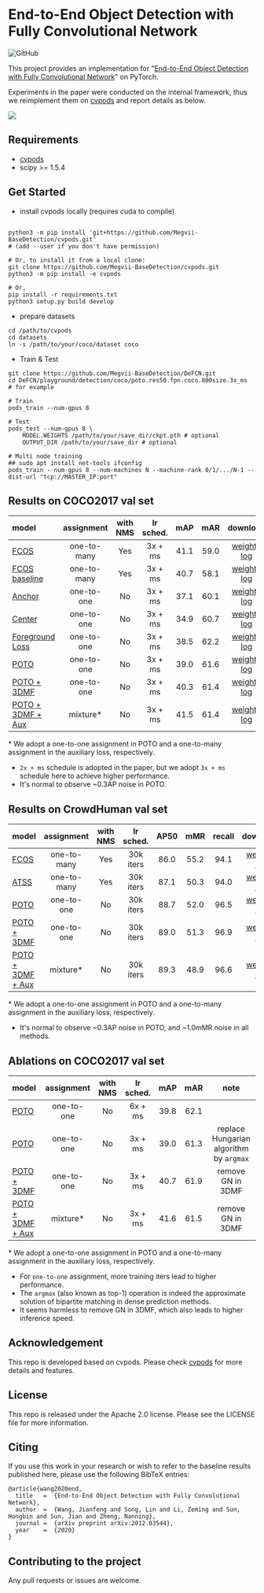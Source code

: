 # End-to-End Object Detection with Fully Convolutional Network

![GitHub](https://img.shields.io/github/license/Megvii-BaseDetection/DeFCN)

This project provides an implementation for "[End-to-End Object Detection with Fully Convolutional Network](https://arxiv.org/abs/2012.03544)" on PyTorch.

Experiments in the paper were conducted on the internal framework, thus we reimplement them on [cvpods](https://github.com/Megvii-BaseDetection/cvpods) and report details as below.

![](./pipeline.png)

## Requirements
* [cvpods](https://github.com/Megvii-BaseDetection/cvpods)
* scipy >= 1.5.4

## Get Started

* install cvpods locally (requires cuda to compile)
```shell

python3 -m pip install 'git+https://github.com/Megvii-BaseDetection/cvpods.git'
# (add --user if you don't have permission)

# Or, to install it from a local clone:
git clone https://github.com/Megvii-BaseDetection/cvpods.git
python3 -m pip install -e cvpods

# Or,
pip install -r requirements.txt
python3 setup.py build develop
```

* prepare datasets
```shell
cd /path/to/cvpods
cd datasets
ln -s /path/to/your/coco/dataset coco
```

* Train & Test
```shell
git clone https://github.com/Megvii-BaseDetection/DeFCN.git
cd DeFCN/playground/detection/coco/poto.res50.fpn.coco.800size.3x_ms  # for example

# Train
pods_train --num-gpus 8

# Test
pods_test --num-gpus 8 \
    MODEL.WEIGHTS /path/to/your/save_dir/ckpt.pth # optional
    OUTPUT_DIR /path/to/your/save_dir # optional

# Multi node training
## sudo apt install net-tools ifconfig
pods_train --num-gpus 8 --num-machines N --machine-rank 0/1/.../N-1 --dist-url "tcp://MASTER_IP:port"

```

## Results on COCO2017 val set

| model | assignment | with NMS | lr sched. | mAP | mAR | download |
|:------|:----------:|:--------:|:---------:|:---:|:---:|:--------:|
| [FCOS](./playground/detection/coco/fcos.res50.fpn.coco.800size.3x_ms) | one-to-many | Yes | 3x + ms | 41.1 | 59.0 | [weight](https://megvii-my.sharepoint.cn/:u:/g/personal/wangjianfeng_megvii_com/Ed5kFlrTzaRCuTtNrEpEyvcBvE3lmwv7fhN3WlBKUQN9IQ?e=LyXyQ8) \| [log](https://megvii-my.sharepoint.cn/:u:/g/personal/wangjianfeng_megvii_com/EeHivd6wYi9NnU46O85c5xEBRjKa9T7Ao1A6UTPTk78tAQ?e=Kh9pAA) |
| [FCOS baseline](./playground/detection/coco/fcos.res50.fpn.coco.800size.3x_ms.wo_ctrness) | one-to-many | Yes | 3x + ms | 40.7 | 58.1 | [weight](https://megvii-my.sharepoint.cn/:u:/g/personal/wangjianfeng_megvii_com/EWiLRCqKVWZHvn3kjhx7aCsB8CIrecsK7K5VuVgTQVaonA?e=TW79W2) \| [log](https://megvii-my.sharepoint.cn/:u:/g/personal/wangjianfeng_megvii_com/EQPmXtL8XVxMmWbO7ikqF28BdXDckIsmBTF77cWIGxuCoA?e=vtScEJ) |
| [Anchor](./playground/detection/coco/anchor.res50.fpn.coco.800size.3x_ms) | one-to-one | No | 3x + ms | 37.1 | 60.1 | [weight](https://megvii-my.sharepoint.cn/:u:/g/personal/wangjianfeng_megvii_com/EfQV5I0pE2lEuMAQYIcN3MUBtOKWJhOSV3Fkv9Qx7hYfqA?e=M7jM2a) \| [log](https://megvii-my.sharepoint.cn/:u:/g/personal/wangjianfeng_megvii_com/EVJi5DgrRHtPq4BUB3EA0NQBvdHFGgk_lgrcE2I8l6Gf1w?e=ADHOhn) |
| [Center](./playground/detection/coco/center.res50.fpn.coco.800size.3x_ms) | one-to-one | No | 3x + ms | 34.9 | 60.7 | [weight](https://megvii-my.sharepoint.cn/:u:/g/personal/wangjianfeng_megvii_com/EY7ubzFIKHlMm9X_B3EnOmwB_nVoS-ppscXrSnLNqACGww?e=gniPNQ) \| [log](https://megvii-my.sharepoint.cn/:u:/g/personal/wangjianfeng_megvii_com/EYiKdUPKGShPnZbLKf_oRpwBiX2mH9DBCwdjjqvWIxPB2w?e=rTxDI0) |
| [Foreground Loss](./playground/detection/coco/loss.res50.fpn.coco.800size.3x_ms) | one-to-one | No | 3x + ms | 38.5 | 62.2 | [weight](https://megvii-my.sharepoint.cn/:u:/g/personal/wangjianfeng_megvii_com/EUNLYB_qIRZKlLZ8UAGgO3YBmKtuVrsNA3CVLVFk_NKvKw?e=mbT2kY) \| [log](https://megvii-my.sharepoint.cn/:u:/g/personal/wangjianfeng_megvii_com/EV43J3LWqVFNqWKKVBb6GOEBjJO7uHj7i1HVWNnAZBu1_g?e=YKfJs9) |
| [POTO](./playground/detection/coco/poto.res50.fpn.coco.800size.3x_ms) | one-to-one | No | 3x + ms | 39.0 | 61.6 | [weight](https://megvii-my.sharepoint.cn/:u:/g/personal/wangjianfeng_megvii_com/ETyzm_Tdl91EiD2JuXP_WTkByMN_peE6hhPTezlpWT4-FQ?e=a3MstA) \| [log](https://megvii-my.sharepoint.cn/:u:/g/personal/wangjianfeng_megvii_com/Ebinr1lWsuRAnISaR4giC6gBVZ7hEoM5A992QbHsiTJcVg?e=tIR03C) |
| [POTO + 3DMF](./playground/detection/coco/poto.res50.fpn.coco.800size.3x_ms.3dmf) | one-to-one | No | 3x + ms | 40.3 | 61.4 | [weight](https://megvii-my.sharepoint.cn/:u:/g/personal/wangjianfeng_megvii_com/EdyQqSlekf9Avpc4DrHokvABQOVt9T29ISvkUSKlIPkbcA?e=df6D2Y) \| [log](https://megvii-my.sharepoint.cn/:u:/g/personal/wangjianfeng_megvii_com/EbLZyKkQazNAl-_wjqRSyiMB3g2kygx9HshgL3-el_7wEg?e=6JXyxf) |
| [POTO + 3DMF + Aux](./playground/detection/coco/poto.res50.fpn.coco.800size.3x_ms.3dmf.aux) | mixture\* | No | 3x + ms | 41.5 | 61.4 | [weight](https://megvii-my.sharepoint.cn/:u:/g/personal/wangjianfeng_megvii_com/EYgGs9PXLDVBsRxD7fluh7YBnAndyoOi7KzEdqMkB0vFZg?e=olYUaQ) \| [log](https://megvii-my.sharepoint.cn/:u:/g/personal/wangjianfeng_megvii_com/EaeB2tlXYmVBoKKtVEtGUOMBuLZNOUQtQ3iTksPdPCFAJw?e=ZwmlDB) |

\* We adopt a one-to-one assignment in POTO and a one-to-many assignment in the auxiliary loss, respectively.

- `2x + ms` schedule is adopted in the paper, but we adopt `3x + ms` schedule here to achieve higher performance.
- It's normal to observe ~0.3AP noise in POTO.

## Results on CrowdHuman val set

| model | assignment | with NMS | lr sched. | AP50 | mMR | recall | download |
|:------|:----------:|:--------:|:---------:|:----:|:---:|:------:|:--------:|
| [FCOS](./playground/detection/crowdhuman/fcos.res50.fpn.crowdhuman.800size.30k) | one-to-many | Yes | 30k iters | 86.0 | 55.2 | 94.1 | [weight](https://megvii-my.sharepoint.cn/:u:/g/personal/wangjianfeng_megvii_com/EYDm7cRXaNhKsaQIfF8a3okB2shsPxORtQsA8hlmUI9NjQ?e=eIcsVa) \| [log](https://megvii-my.sharepoint.cn/:u:/g/personal/wangjianfeng_megvii_com/ESTXovoQaRZHp3XayoZ8XgwB1FUvxnPvUzgO-oqZfoKsXg?e=EWGWUW) |
| [ATSS](./playground/detection/crowdhuman/atss.res50.fpn.crowdhuman.800size.30k) | one-to-many | Yes | 30k iters | 87.1 | 50.3 | 94.0 | [weight](https://megvii-my.sharepoint.cn/:u:/g/personal/wangjianfeng_megvii_com/EYHbdIkq4eRLhJoytZWiipwBC9JYzfdWPl3CFCovEMuRBg?e=25LKYw) \| [log](https://megvii-my.sharepoint.cn/:u:/g/personal/wangjianfeng_megvii_com/Eb5qjd82AA9PgVNJfnUOK9oBefCamm3qLqMNKTR0VVCETg?e=1JbYab) |
| [POTO](./playground/detection/crowdhuman/poto.res50.fpn.crowdhuman.800size.30k) | one-to-one | No | 30k iters | 88.7 | 52.0 | 96.5 | [weight](https://megvii-my.sharepoint.cn/:u:/g/personal/wangjianfeng_megvii_com/EXZ6XWt7xghIjH2ZoF5srzgBgzunrF18KmDFjDJX5XJTVg?e=hO0a7b) \| [log](https://megvii-my.sharepoint.cn/:u:/g/personal/wangjianfeng_megvii_com/EVHXlKqh4R1Fr20pvds0gYYB7uTfRyln623HtThNUeuhuA?e=Cv7dIQ) |
| [POTO + 3DMF](./playground/detection/crowdhuman/poto.res50.fpn.crowdhuman.800size.30k.3dmf) | one-to-one | No | 30k iters | 89.0 | 51.3 | 96.9 | [weight](https://megvii-my.sharepoint.cn/:u:/g/personal/wangjianfeng_megvii_com/EefGi-DNV-tNvjhfCLNllqEBa0uib_ZDwZ1jPPb-gW-IzQ?e=0EfCLB) \| [log](https://megvii-my.sharepoint.cn/:u:/g/personal/wangjianfeng_megvii_com/ER4DWUc_FcZKudgficcvc6kBWcmIW3OB4eTLEqq2OkUvFQ?e=1QsyZK) |
| [POTO + 3DMF + Aux](./playground/detection/crowdhuman/poto.res50.fpn.crowdhuman.800size.30k.3dmf.aux) | mixture\* | No | 30k iters | 89.3 | 48.9 | 96.6 | [weight](https://megvii-my.sharepoint.cn/:u:/g/personal/wangjianfeng_megvii_com/EZSc1mSB495KlDcokhnHGLgBfbUMMZdBOJWPLr4AVrS9_w?e=QAQzd9) \| [log](https://megvii-my.sharepoint.cn/:u:/g/personal/wangjianfeng_megvii_com/Eei8vxwWwq9Ak8P2kUQ3WsEB7-N2dQBk6U_ck7FQKOKnzA?e=0YSC6v) |

\* We adopt a one-to-one assignment in POTO and a one-to-many assignment in the auxiliary loss, respectively.

- It's normal to observe ~0.3AP noise in POTO, and ~1.0mMR noise in all methods.

## Ablations on COCO2017 val set

| model | assignment | with NMS | lr sched. | mAP | mAR | note |
|:------|:----------:|:--------:|:---------:|:---:|:---:|:----:|
| [POTO](./playground/detection/coco/poto.res50.fpn.coco.800size.6x_ms) | one-to-one | No | 6x + ms | 39.8 | 62.1 | |
| [POTO](./playground/detection/coco/poto.res50.fpn.coco.800size.3x_ms.argmax) | one-to-one | No | 3x + ms | 39.0 | 61.3 | replace Hungarian algorithm by `argmax` |
| [POTO + 3DMF](./playground/detection/coco/poto.res50.fpn.coco.800size.3x_ms.3dmf_wo_gn) | one-to-one | No | 3x + ms | 40.7 | 61.9 | remove GN in 3DMF |
| [POTO + 3DMF + Aux](./playground/detection/coco/poto.res50.fpn.coco.800size.3x_ms.3dmf_wo_gn.aux) | mixture\* | No | 3x + ms | 41.6 | 61.5 | remove GN in 3DMF |

\* We adopt a one-to-one assignment in POTO and a one-to-many assignment in the auxiliary loss, respectively.

- For `one-to-one` assignment, more training iters lead to higher performance.
- The `argmax` (also known as top-1) operation is indeed the approximate solution of bipartite matching in dense prediction methods.
- It seems harmless to remove GN in 3DMF, which also leads to higher inference speed.

## Acknowledgement
This repo is developed based on cvpods. Please check [cvpods](https://github.com/Megvii-BaseDetection/cvpods) for more details and features.

## License
This repo is released under the Apache 2.0 license. Please see the LICENSE file for more information.

## Citing
If you use this work in your research or wish to refer to the baseline results published here, please use the following BibTeX entries:
```
@article{wang2020end,
  title   =  {End-to-End Object Detection with Fully Convolutional Network},
  author  =  {Wang, Jianfeng and Song, Lin and Li, Zeming and Sun, Hongbin and Sun, Jian and Zheng, Nanning},
  journal =  {arXiv preprint arXiv:2012.03544},
  year    =  {2020}
}
```

## Contributing to the project
Any pull requests or issues are welcome.
